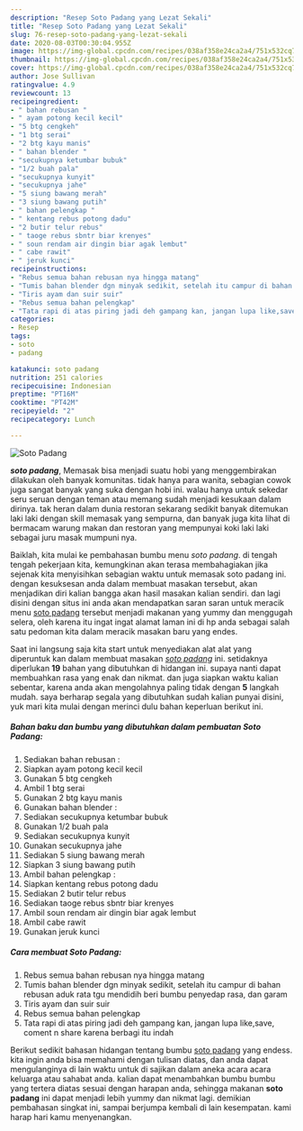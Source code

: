 ```yaml
---
description: "Resep Soto Padang yang Lezat Sekali"
title: "Resep Soto Padang yang Lezat Sekali"
slug: 76-resep-soto-padang-yang-lezat-sekali
date: 2020-08-03T00:30:04.955Z
image: https://img-global.cpcdn.com/recipes/038af358e24ca2a4/751x532cq70/soto-padang-foto-resep-utama.jpg
thumbnail: https://img-global.cpcdn.com/recipes/038af358e24ca2a4/751x532cq70/soto-padang-foto-resep-utama.jpg
cover: https://img-global.cpcdn.com/recipes/038af358e24ca2a4/751x532cq70/soto-padang-foto-resep-utama.jpg
author: Jose Sullivan
ratingvalue: 4.9
reviewcount: 13
recipeingredient:
- " bahan rebusan "
- " ayam potong kecil kecil"
- "5 btg cengkeh"
- "1 btg serai"
- "2 btg kayu manis"
- " bahan blender "
- "secukupnya ketumbar bubuk"
- "1/2 buah pala"
- "secukupnya kunyit"
- "secukupnya jahe"
- "5 siung bawang merah"
- "3 siung bawang putih"
- " bahan pelengkap "
- " kentang rebus potong dadu"
- "2 butir telur rebus"
- " taoge rebus sbntr biar krenyes"
- " soun rendam air dingin biar agak lembut"
- " cabe rawit"
- " jeruk kunci"
recipeinstructions:
- "Rebus semua bahan rebusan nya hingga matang"
- "Tumis bahan blender dgn minyak sedikit, setelah itu campur di bahan rebusan aduk rata tgu mendidih beri bumbu penyedap rasa, dan garam"
- "Tiris ayam dan suir suir"
- "Rebus semua bahan pelengkap"
- "Tata rapi di atas piring jadi deh gampang kan, jangan lupa like,save, coment n share karena berbagi itu indah"
categories:
- Resep
tags:
- soto
- padang

katakunci: soto padang 
nutrition: 251 calories
recipecuisine: Indonesian
preptime: "PT16M"
cooktime: "PT42M"
recipeyield: "2"
recipecategory: Lunch

---
```



![Soto Padang](https://img-global.cpcdn.com/recipes/038af358e24ca2a4/751x532cq70/soto-padang-foto-resep-utama.jpg)

<b><i>soto padang</i></b>, Memasak bisa menjadi suatu hobi yang menggembirakan dilakukan oleh banyak komunitas. tidak hanya para wanita, sebagian cowok juga sangat banyak yang suka dengan hobi ini. walau hanya untuk sekedar seru seruan dengan teman atau memang sudah menjadi kesukaan dalam dirinya. tak heran dalam dunia restoran sekarang sedikit banyak ditemukan laki laki dengan skill memasak yang sempurna, dan banyak juga kita lihat di bermacam warung makan dan restoran yang mempunyai koki laki laki sebagai juru masak mumpuni nya.

Baiklah, kita mulai ke pembahasan bumbu menu <i>soto padang</i>. di tengah tengah pekerjaan kita, kemungkinan akan terasa membahagiakan jika sejenak kita menyisihkan sebagian waktu untuk memasak soto padang ini. dengan kesuksesan anda dalam membuat masakan tersebut, akan menjadikan diri kalian bangga akan hasil masakan kalian sendiri. dan lagi disini dengan situs ini anda akan mendapatkan saran saran untuk meracik menu <u>soto padang</u> tersebut menjadi makanan yang yummy dan menggugah selera, oleh karena itu ingat ingat alamat laman ini di hp anda sebagai salah satu pedoman kita dalam meracik masakan baru yang endes.




Saat ini langsung saja kita start untuk menyediakan alat alat yang diperuntuk kan dalam membuat masakan <u><i>soto padang</i></u> ini. setidaknya diperlukan <b>19</b> bahan yang dibutuhkan di hidangan ini. supaya nanti dapat membuahkan rasa yang enak dan nikmat. dan juga siapkan waktu kalian sebentar, karena anda akan mengolahnya paling tidak dengan <b>5</b> langkah mudah. saya berharap segala yang dibutuhkan sudah kalian punyai disini, yuk mari kita mulai dengan merinci dulu bahan keperluan berikut ini.

<!--inarticleads1-->

##### Bahan baku dan bumbu yang dibutuhkan dalam pembuatan Soto Padang:

1. Sediakan  bahan rebusan :
1. Siapkan  ayam potong kecil kecil
1. Gunakan 5 btg cengkeh
1. Ambil 1 btg serai
1. Gunakan 2 btg kayu manis
1. Gunakan  bahan blender :
1. Sediakan secukupnya ketumbar bubuk
1. Gunakan 1/2 buah pala
1. Sediakan secukupnya kunyit
1. Gunakan secukupnya jahe
1. Sediakan 5 siung bawang merah
1. Siapkan 3 siung bawang putih
1. Ambil  bahan pelengkap :
1. Siapkan  kentang rebus potong dadu
1. Sediakan 2 butir telur rebus
1. Sediakan  taoge rebus sbntr biar krenyes
1. Ambil  soun rendam air dingin biar agak lembut
1. Ambil  cabe rawit
1. Gunakan  jeruk kunci




<!--inarticleads2-->

##### Cara membuat Soto Padang:

1. Rebus semua bahan rebusan nya hingga matang
1. Tumis bahan blender dgn minyak sedikit, setelah itu campur di bahan rebusan aduk rata tgu mendidih beri bumbu penyedap rasa, dan garam
1. Tiris ayam dan suir suir
1. Rebus semua bahan pelengkap
1. Tata rapi di atas piring jadi deh gampang kan, jangan lupa like,save, coment n share karena berbagi itu indah




Berikut sedikit bahasan hidangan tentang bumbu <u>soto padang</u> yang endess. kita ingin anda bisa memahami dengan tulisan diatas, dan anda dapat mengulanginya di lain waktu untuk di sajikan dalam aneka acara acara keluarga atau sahabat anda. kalian dapat menambahkan bumbu bumbu yang tertera diatas sesuai dengan harapan anda, sehingga makanan <b>soto padang</b> ini dapat menjadi lebih yummy dan nikmat lagi. demikian pembahasan singkat ini, sampai berjumpa kembali di lain kesempatan. kami harap hari kamu menyenangkan.
